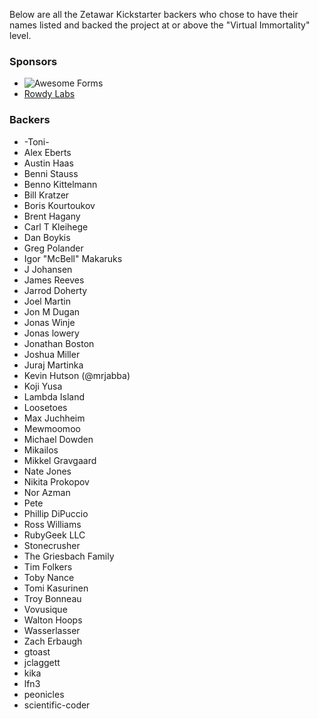 Below are all the Zetawar Kickstarter backers who chose to have their names
listed and backed the project at or above the "Virtual Immortality" level.

### Sponsors

- ![Awesome Forms](https://awesomeforms.com/assets/logotype-0e39fee9805478f7769f0e25cb16b6e2.png)
- [Rowdy Labs](http://www.rowdylabs.com)

### Backers

- -Toni-
- Alex Eberts
- Austin Haas
- Benni Stauss
- Benno Kittelmann
- Bill Kratzer
- Boris Kourtoukov
- Brent Hagany
- Carl T Kleihege
- Dan Boykis
- Greg Polander
- Igor "McBell" Makaruks
- J Johansen
- James Reeves
- Jarrod Doherty
- Joel Martin
- Jon M Dugan
- Jonas Winje
- Jonas lowery
- Jonathan Boston
- Joshua Miller
- Juraj Martinka
- Kevin Hutson (@mrjabba)
- Koji Yusa
- Lambda Island
- Loosetoes
- Max Juchheim
- Mewmoomoo
- Michael Dowden
- Mikailos
- Mikkel Gravgaard
- Nate Jones
- Nikita Prokopov
- Nor Azman
- Pete
- Phillip DiPuccio
- Ross Williams
- RubyGeek LLC
- Stonecrusher
- The Griesbach Family
- Tim Folkers
- Toby Nance
- Tomi Kasurinen
- Troy Bonneau
- Vovusique
- Walton Hoops
- Wasserlasser
- Zach Erbaugh
- gtoast
- jclaggett
- kika
- lfn3
- peonicles
- scientific-coder
